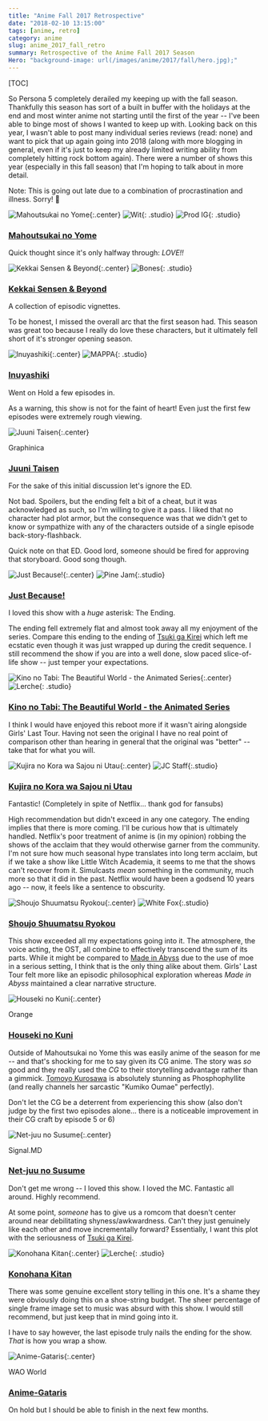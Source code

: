 ```yaml
---
title: "Anime Fall 2017 Retrospective"
date: "2018-02-10 13:15:00"
tags: [anime, retro]
category: anime
slug: anime_2017_fall_retro
summary: Retrospective of the Anime Fall 2017 Season
Hero: "background-image: url(/images/anime/2017/fall/hero.jpg);"
---
```


[TOC]

So Persona 5 completely derailed my keeping up with the fall season. Thankfully this season has sort of a built in buffer with the holidays at the end and most winter anime not starting until the first of the year -- I've been able to binge most of shows I wanted to keep up with. Looking back on this year, I wasn't able to post many individual series reviews (read: none) and want to pick that up again going into 2018 (along with more blogging in general, even if it's just to keep my already limited writing ability from completely hitting rock bottom again). There were a number of shows this year (especially in this fall season) that I'm hoping to talk about in more detail.

Note: This is going out late due to a combination of procrastination and illness. Sorry! 🤒

![Mahoutsukai no Yome]({filename}/images/anime/2017/fall/98436-UMxpGC5mcqHy.jpg "Mahoutsukai no Yome"){:.center} ![Wit]({filename}/images/anime/studios/half/wit.png){: .studio} ![Prod IG]({filename}/images/anime/studios/half/production_ig.png){: .studio}

### [Mahoutsukai no Yome](https://anilist.co/anime/98436)

Quick thought since it's only halfway through: _LOVE!!_

![Kekkai Sensen & Beyond]({filename}/images/anime/2017/fall/97886-iArtYIxZzGcR.jpg "Kekkai Sensen & Beyond"){:.center} ![Bones]({filename}/images/anime/studios/half/bones.png){: .studio}

### [Kekkai Sensen & Beyond](https://anilist.co/anime/97886)

A collection of episodic vignettes.

To be honest, I missed the overall arc that the first season had. This season was great too because I really do love these characters, but it ultimately fell short of it's stronger opening season.

![Inuyashiki]({filename}/images/anime/2017/fall/97922-seJC6kFXjBFS.jpg "Inuyashiki"){:.center} ![MAPPA]({filename}/images/anime/studios/half/mappa.png){: .studio}

### [Inuyashiki](https://anilist.co/anime/97922)

Went on Hold a few episodes in.

As a warning, this show is not for the faint of heart! Even just the first few episodes were extremely rough viewing.

![Juuni Taisen]({filename}/images/anime/2017/fall/98443-1d7qImgzb6Dj.jpg "Juuni Taisen"){:.center}

<div class="studio">Graphinica</div>

### [Juuni Taisen](https://anilist.co/anime/98443)

For the sake of this initial discussion let's ignore the ED.

Not bad. Spoilers, but the ending felt a bit of a cheat, but it was acknowledged as such, so I'm willing to give it a pass. I liked that no character had plot armor, but the consequence was that we didn't get to know or sympathize with any of the characters outside of a single episode back-story-flashback.

Quick note on that ED. Good lord, someone should be fired for approving that storyboard. Good song though.

![Just Because!]({filename}/images/anime/2017/fall/98820-uz3n6YW1OXYU.jpg "Just Because!"){:.center} ![Pine Jam]({filename}/images/anime/studios/half/pine_jam.png){:.studio}

### [Just Because!](https://anilist.co/anime/98820)

I loved this show with a _huge_ asterisk: The Ending.

The ending fell extremely flat and almost took away all my enjoyment of the series. Compare this ending to the ending of [Tsuki ga Kirei](https://anilist.co/anime/98202/TsukigaKirei) which left me ecstatic even though it was just wrapped up during the credit sequence. I still recommend the show if you are into a well done, slow paced slice-of-life show -- just temper your expectations.

![Kino no Tabi: The Beautiful World - the Animated Series]({filename}/images/anime/2017/fall/98448-OdfxrjAhkYvp.jpg "Kino no Tabi: The Beautiful World - the Animated Series"){:.center} ![Lerche]({filename}/images/anime/studios/half/lerche.png){: .studio}

### [Kino no Tabi: The Beautiful World - the Animated Series](https://anilist.co/anime/98448)

I think I would have enjoyed this reboot more if it wasn't airing alongside Girls' Last Tour. Having not seen the original I have no real point of comparison other than hearing in general that the original was "better" -- take that for what you will.

![Kujira no Kora wa Sajou ni Utau]({filename}/images/anime/2017/fall/98449-jgDuWOtfIvaE.jpg "Kujira no Kora wa Sajou ni Utau"){:.center} ![JC Staff]({filename}/images/anime/studios/half/jc_staff.png){:.studio}

### [Kujira no Kora wa Sajou ni Utau](https://anilist.co/anime/98449)

Fantastic! (Completely in spite of Netflix... thank god for fansubs)

High recommendation but didn't exceed in any one category. The ending implies that there is more coming. I'll be curious how that is ultimately handled. Netflix's poor treatment of anime is (in my opinion) robbing the shows of the acclaim that they would otherwise garner from the community. I'm not sure how much seasonal hype translates into long term acclaim, but if we take a show like Little Witch Academia, it seems to me that the shows can't recover from it. Simulcasts _mean_ something in the community, much more so that it did in the past. Netflix would have been a godsend 10 years ago -- now, it feels like a sentence to obscurity.

![Shoujo Shuumatsu Ryokou]({filename}/images/anime/2017/fall/99420-hsLF2eTJCbyQ.jpg "Shoujo Shuumatsu Ryokou"){:.center} ![White Fox]({filename}/images/anime/studios/half/white_fox.png){:.studio}

### [Shoujo Shuumatsu Ryokou](https://anilist.co/anime/99420)

This show exceeded all my expectations going into it. The atmosphere, the voice acting, the OST, all combine to effectively transcend the sum of its parts. While it might be compared to [Made in Abyss](https://anilist.co/anime/97986/MadeinAbyss) due to the use of moe in a serious setting, I think that is the only thing alike about them. Girls' Last Tour felt more like an episodic philosophical exploration whereas _Made in Abyss_ maintained a clear narrative structure.

![Houseki no Kuni]({filename}/images/anime/2017/fall/98707-yKcrtBTmFjEu.png "Houseki no Kuni"){:.center}

<div class="studio">Orange</div>

### [Houseki no Kuni](https://anilist.co/anime/98707)

Outside of Mahoutsukai no Yome this was easily anime of the season for me -- and that's shocking for me to say given its CG anime. The story was _so_ good and they really used the _CG_ to their storytelling advantage rather than a gimmick. [Tomoyo Kurosawa](https://anilist.co/staff/106661/TomoyoKurosawa) is absolutely stunning as Phosphophyllite (and really channels her sarcastic "Kumiko Oumae" perfectly).

Don't let the CG be a deterrent from experiencing this show (also don't judge by the first two episodes alone... there is a noticeable improvement in their CG craft by episode 5 or 6)

![Net-juu no Susume]({filename}/images/anime/2017/fall/99726-NbYnLhXEMISQ.jpg "Net-juu no Susume"){:.center}

<div class="studio">Signal.MD</div>

### [Net-juu no Susume](https://anilist.co/anime/99726)

Don't get me wrong -- I loved this show. I loved the MC. Fantastic all around. Highly recommend.

At some point, _someone_ has to give us a romcom that doesn't center around near debilitating shyness/awkwardness. Can't they just genuinely like each other and move incrementally forward? Essentially, I want this plot with the seriousness of [Tsuki ga Kirei](https://anilist.co/anime/98202/TsukigaKirei).

![Konohana Kitan]({filename}/images/anime/2017/fall/98506-BPHtNhP7Q1TD.jpg "Konohana Kitan"){:.center} ![Lerche]({filename}/images/anime/studios/half/lerche.png){: .studio}

### [Konohana Kitan](https://anilist.co/anime/98506)

There was some genuine excellent story telling in this one. It's a shame they were obviously doing this on a shoe-string budget. The sheer percentage of single frame image set to music was absurd with this show. I would still recommend, but just keep that in mind going into it.

I have to say however, the last episode truly nails the ending for the show. _That_ is how you wrap a show.

![Anime-Gataris]({filename}/images/anime/2017/fall/98607-yh9RjzFdVUWl.jpg "Anime-Gataris"){:.center}

<div class="studio">WAO World</div>

### [Anime-Gataris](https://anilist.co/anime/98607)

On hold but I should be able to finish in the next few months.
